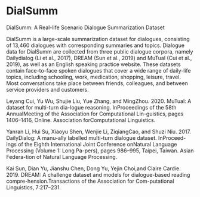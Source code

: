 # DialSumm
DialSumm: A Real-life Scenario Dialogue Summarization Dataset

DialSumm is a large-scale summarization dataset for dialogues, consisting of 13,460 dialogues with corresponding summaries and topics.
Dialogue data for DialSumm are collected from three public dialogue corpora, namely Dailydialog (Li et al., 2017), DREAM (Sun et al., 2019) and MuTual (Cui et al., 2019), as well as an English speaking practice website. 
These datasets contain face-to-face spoken dialogues that cover a wide range of daily-life topics, including schooling, work, medication, shopping, leisure, travel.
Most conversations take place between friends, colleagues, and between service providers and customers.

Leyang Cui, Yu Wu, Shujie Liu, Yue Zhang, and MingZhou. 2020.  MuTual:  A dataset for multi-turn dia-logue reasoning.  InProceedings of the 58th AnnualMeeting of the Association for Computational Lin-guistics, pages 1406–1416, Online. Association forComputational Linguistics.

Yanran Li, Hui Su, Xiaoyu Shen, Wenjie Li, ZiqiangCao, and Shuzi Niu. 2017. DailyDialog: A manu-ally labelled multi-turn dialogue dataset. InProceed-ings of the Eighth International Joint Conference onNatural Language Processing (Volume 1: Long Pa-pers), pages 986–995, Taipei, Taiwan. Asian Federa-tion of Natural Language Processing.

Kai Sun, Dian Yu, Jianshu Chen, Dong Yu, Yejin Choi,and Claire Cardie. 2019. DREAM: A challenge dataset and models for dialogue-based reading compre-hension.Transactions of the Association for Com-putational Linguistics, 7:217–231.


